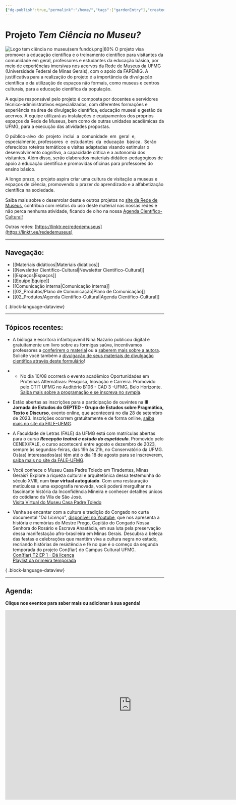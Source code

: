 ```yaml
---
{"dg-publish":true,"permalink":"/home/","tags":["gardenEntry"],"created":"2023-07-31T16:23:52.958-03:00","updated":"2023-08-08T18:24:10.533-03:00"}
---
```



# Projeto *Tem Ciência no Museu?*

![Logo tem ciência no museu(sem fundo).png|80%](/img/user/XX_Anexos/Logo%20tem%20ci%C3%AAncia%20no%20museu(sem%20fundo).png)
O projeto visa promover a educação cientíﬁca e o treinamento cientíﬁco para visitantes da comunidade em geral, professores e estudantes da educação básica, por meio de experiências imersivas nos acervos da Rede de Museus da UFMG (Universidade Federal de Minas Gerais), com o apoio da FAPEMIG. A justiﬁcativa para a realização do projeto é a importância da divulgação cientíﬁca e da utilização de espaços não formais, como museus e centros culturais, para a educação cientíﬁca da população.

A equipe responsável pelo projeto é composta por docentes e servidores técnico-administrativos especializados, com diferentes formações e experiência na área de divulgação cientíﬁca, educação museal e gestão de acervos. A equipe utilizará as instalações e equipamentos dos próprios espaços da Rede de Museus, bem como de outras unidades acadêmicas da UFMG, para a execução das atividades propostas.

O público-alvo  do  projeto  inclui  a  comunidade  em  geral  e, especialmente, professores  e  estudantes  da  educação  básica.  Serão  oferecidos roteiros temáticos e visitas adaptadas visando estimular o desenvolvimento cognitivo, a capacidade crítica e a autonomia dos visitantes. Além disso, serão elaborados materiais didático-pedagógicos de apoio à educação cientíﬁca e promovidas oﬁcinas para professores do ensino básico.

  
A longo prazo, o projeto aspira criar uma cultura de visitação a museus e espaços de ciência, promovendo o prazer do aprendizado e a alfabetização cientíﬁca na sociedade.

Saiba mais sobre o desenrolar deste e outros projetos no [site da Rede de Museus](https://www.ufmg.br/rededemuseus), contribua com relatos do uso deste material nas nossas redes e não perca nenhuma atividade, ﬁcando de olho na nossa [Agenda Cientíﬁco- Cultural!](https://www.ufmg.br/rededemuseus/index.php/agenda-eventos/)

Outras redes: [https://linktr.ee/rededemuseus](https://linktr.ee/rededemuseus)

***
## Navegação:

- [[Materiais didáticos\|Materiais didáticos]]
- [[Newsletter Cientifico-Cultural\|Newsletter Cientifico-Cultural]]
- [[Espaços\|Espaços]]
- [[Equipe\|Equipe]]
- [[Comunicação interna\|Comunicação interna]]
- [[02_Produtos/Plano de Comunicação\|Plano de Comunicação]]
- [[02_Produtos/Agenda Cientifico-Cultural\|Agenda Cientifico-Cultural]]

{ .block-language-dataview}
***
## Tópicos recentes:

- A bióloga e escritora infantojuvenil Nina Nazario publicou digital e gratuitamente um livro sobre as formigas saúva, incentivamos professores a [conferirem o material](https://www.canva.com/design/DAFWoYWscCU/q3QkCF1oGd3aN6_JrTep_g/edit?utm_content=DAFWoYWscCU&utm_campaign=designshare&utm_medium=link2&utm_source=sharebutton&fbclid=IwAR2MFAIpjon8myZn5jxg0f1XZUK4Pca1HWvv0F_-dgoChmT_oGifDRyxNNA) ou a [saberem mais sobre a autora](http://www.ninanazario.com.br). Solicite você também a [divulgação de seus materiais de divulgação cientifica através deste formulário](https://docs.google.com/forms/d/e/1FAIpQLSeNKZ_U6ywNNVByhaBzw8VaOIKK-uhwLv3Y4t4wipQguQr_7A/viewform)!
- - No dia 10/08 ocorrerá o evento acadêmico Oportunidades em Proteínas Alternativas: Pesquisa, Inovação e Carreira. Promovido pelo CTIT UFMG no Auditório B106 - CAD 3 -UFMG, Belo Horizonte. [Saiba mais sobre a programação e se inscreva no sympla](https://www.sympla.com.br/evento/oportunidades-em-proteinas-alternativas-pesquisa-inovacao-e-carreira/2071923).
- Estão abertas as inscrições para a participação de ouvintes na **III Jornada de Estudos do GEPTED - Grupo de Estudos sobre Pragmática, Texto e Discurso**, evento online, que acontecerá no dia 28 de setembro de 2023. Inscrições ocorrem gratuitamente e de forma online, [saiba mais no site da FALE-UFMG](http://www.letras.ufmg.br/site/pt-BR/noticiass/13-noticias-comuns/2334-abertas-as-inscricoes-de-ouvintes-para-a-iii-jornada-de-estudos-gepted).
- A Faculdade de Letras (FALE) da UFMG está com matrículas abertas para o curso **_Recepção teatral e estudo do espetáculo_**. Promovido pelo CENEX/FALE, o curso acontecerá entre agosto e dezembro de 2023, sempre às segundas-feiras, das 19h às 21h, no Conservatório da UFMG. Os(as) interessados(as) têm até o dia 18 de agosto para se inscreverem, [saiba mais no site da FALE-UFMG](http://www.letras.ufmg.br/site/pt-BR/noticiass/13-noticias-comuns/2328-inscricoes-abertas-para-curso-recepcao-teatral-e-estudo-do-espetaculo).

- Você conhece o Museu Casa Padre Toledo em Tiradentes, Minas Gerais? Explore a riqueza cultural e arquitetônica dessa testemunha do século XVIII, num **tour virtual autoguiado**. Com uma restauração meticulosa e uma expografia renovada, você poderá mergulhar na fascinante história da Inconfidência Mineira e conhecer detalhes únicos do cotidiano da Vila de São José.<br> <i class="fa-regular fa-hand-point-right fa-lg" style="color: #183c4d;" title="Temas centrais"></i> [Visita Virtual do Museu Casa Padre Toledo](https://temciencianomuseuwiki.vercel.app/03-espacos/museu-casa-padre-toledo/#:~:text=campustiradentes/2023/06/-,Visita%20Virtual,-Connected%20Pages)
- Venha se encantar com a cultura e tradição do Congado no curta documental "*Dá Licença*", [disponível no Youtube](https://www.youtube.com/watch?v=l7vQ-55XAzg), que nos apresenta a história e memórias do Mestre Prego, Capitão do Congado Nossa Senhora do Rosário e Escrava Anastácia, em sua luta pela preservação dessa manifestação afro-brasileira em Minas Gerais. Descubra a beleza das festas e celebrações que mantêm viva a cultura negra no estado, recriando histórias de resistência e fé no que é o começo da segunda temporada do projeto Con(fiar) do Campus Cultural UFMG.<br> <i class="fa-regular fa-hand-point-right fa-lg" style="color: #183c4d;" title="Ver"></i>[ Con(fiar) T2 EP 1 - Dá licença](https://www.youtube.com/watch?v=l7vQ-55XAzg)</br><i class="fa-regular fa-hand-point-right fa-lg" style="color: #183c4d;" title="Ver"></i> [Playlist da primeira temporada](https://www.youtube.com/watch?v=erNxwEKjz0I&list=PL4BhydPh0a30ZzDXcC0zxnY1fjUsqcuOO)

{ .block-language-dataview}

***
## Agenda:

**Clique nos eventos para saber mais ou adicionar à sua agenda!**
<iframe src="https://calendar.google.com/calendar/embed?src=df7ace29b2d09f0663adbbbbfccb5833c369ae3ffbc867d1dbab5c5fe699cc8f%40group.calendar.google.com&ctz=America%2FSao_Paulo" style="border: 0" width="800" height="600" frameborder="0" scrolling="no"></iframe>

